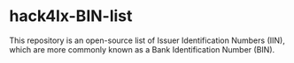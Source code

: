 # hack4lx-BIN-list
This repository is an open-source list of Issuer Identification Numbers (IIN), which are more commonly known as a Bank Identification Number (BIN).
